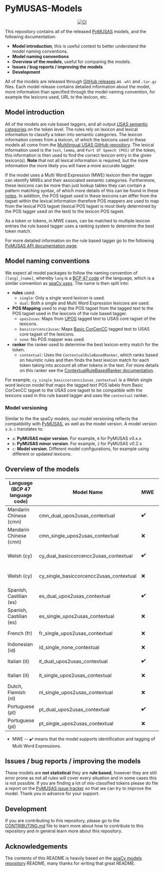 # PyMUSAS-Models

<p align="center">
    <a href="https://github.com/UCREL/pymusas-models/actions/workflows/ci.yml">
            <img alt="CI" src="https://github.com/UCREL/pymusas-models/actions/workflows/ci.yml/badge.svg?branch=main&event=push"/>
    </a>
</p>

This repository contains all of the released [PyMUSAS](https://ucrel.github.io/pymusas/) models, and the following documentation:

* **Model introduction**, this is useful context to better understand the model naming conventions.
* **Model naming conventions**
* **Overview of the models**, useful for comparing the models.
* **Issues / bug reports / improving the models**
* **Development**

All of the models are released through [GitHub releases](https://github.com/UCREL/pymusas-models/releases) as `.whl` and `.tar.gz` files. Each model release contains detailed information about the model, more information than specified through the model naming convention, for example the lexicons used, URL to the lexicon, etc.

## Model introduction

All of the models are rule based taggers, and all output [USAS semantic categories](https://ucrel.lancs.ac.uk/usas/) on the token level. The rules rely on lexicon and lexical information to classify a token into semantic categories. The lexicon information comes from a lexicon, of which the lexicons used in these models all come from the [Multilingual USAS GitHub repository](https://github.com/UCREL/Multilingual-USAS). The lexical information used is the `text`, `lemma`, and `Part Of Speech (POS)` of the token, this information is then used to find the correct lexicon entry in the given lexicon(s). **Note** that not all lexical information is required, but the more information the more likely you will have a more accurate tagger.

If the model uses a Multi Word Expression (MWE) lexicon then the tagger can identify MWEs and their associated semantic categories. Furthermore, these lexicons can be more than just lookup tables they can contain a pattern matching syntax, of which more details of this can be found in these [notes](). In addition, the POS tagset used in these lexicons can differ from the tagset within the lexical information therefore POS mappers are used to map from the lexical POS tagset (lexical POS tagset is most likely determined by the POS tagger used on the text) to the lexicon POS tagset.

As a token or tokens, in MWE cases, can be matched to multiple lexicon entries the rule based tagger uses a ranking system to determine the best token match.

For more detailed information on the rule based tagger go to the following [PyMUSAS API documentation page]().

## Model naming conventions
 
We expect all model packages to follow the naming convention of `[lang]_[name]`, whereby `lang` is a [BCP 47 code](https://www.w3.org/International/articles/language-tags/) of the language, which is a similar convention as [spaCy uses](https://github.com/explosion/spacy-models#model-naming-conventions). The name is then split into:

* **rules** used:
    * `single`: Only a single word lexicon is used.
    * `dual`: Both a single and Multi Word Expression lexicons are used.
* **POS Mapping** used to map the POS tagset from the tagged text to the POS tagset used in the lexicons of the rule based tagger.
    * `upos2usas`: Maps from [UPOS](https://universaldependencies.org/u/pos/) tagged text to USAS core tagset of the lexicons.
    * `basiccorcencc2usas`: Maps [Basic CorCenCC](https://ucrel.github.io/pymusas/api/pos_mapper) tagged text to USAS core tagset of the lexicons.
    * `none`: No POS mapper was used.
* **ranker** the ranker used to determine the best lexicon entry match for the token.
    * `contextual`: Uses the `ContextualRuleBasedRanker`, which ranks based on heuristic rules and then finds the best lexicon match for each token taking into account all other tokens in the text. For more details on this ranker see the [ContextualRuleBasedRanker documentation]().

For example, `cy_single_basiccorcencc2usas_contextual` is a Welsh single word lexicon model that maps the tagged text POS labels from Basic CorCenCC tagset to the USAS core tagset to be compatible with the lexicons used in this rule based tagger and uses the `contextual` ranker.

### Model versioning

Similar to the the spaCy models, our model versioning reflects the compatibility with [PyMUSAS](https://github.com/ucrel/pymusas), as well as the model version. A model version `a.b.c` translates to:

* `a`: **PyMUSAS major version**. For example, `0` for PyMUSAS v0.x.x
* `b`: **PyMUSAS minor version**. For example, `2` for PyMUSAS v0.2.x
* `c`: **Model version**. Different model configurations, for example using different or updated lexicons.

## Overview of the models

| Language (BCP 47 language code) | Model Name | MWE | POS Mapper | Ranker | File Size |
| --- | --- | --- | --- | --- | --- |
| Mandarin Chinese (cmn) | cmn_dual_upos2usas_contextual | :heavy_check_mark: | UPOS 2 USAS | Contextual | 1.28MB |
| Mandarin Chinese (cmn) | cmn_single_upos2usas_contextual | :x: | UPOS 2 USAS | Contextual | 1.00MB |
| Welsh (cy) | cy_dual_basiccorcencc2usas_contextual | :heavy_check_mark: | Basic CorCenCC 2 USAS | Contextual | 1.09MB |
| Welsh (cy) | cy_single_basiccorcencc2usas_contextual | :x: | Basic CorCenCC 2 USAS | Contextual | 1.09MB |
| Spanish, Castilian (es) | es_dual_upos2usas_contextual | :heavy_check_mark: | UPOS 2 USAS | Contextual | 0.20MB |
| Spanish, Castilian (es) | es_single_upos2usas_contextual | :x: | UPOS 2 USAS | Contextual | 0.16MB |
| French (fr) | fr_single_upos2usas_contextual | :x: | UPOS 2 USAS | Contextual | 0.08MB |
| Indonesian (id) | id_single_none_contextual | :x: | None | Contextual | 0.24MB |
| Italian (it) | it_dual_upos2usas_contextual | :heavy_check_mark: | UPOS 2 USAS | Contextual | 0.50MB |
| Italian (it) | it_single_upos2usas_contextual | :x: | UPOS 2 USAS | Contextual | 0.42MB |
| Dutch, Flemish (nl) | nl_single_upos2usas_contextual | :x: | UPOS 2 USAS | Contextual | 0.15MB |
| Portuguese (pt) | pt_dual_upos2usas_contextual | :heavy_check_mark: | UPOS 2 USAS | Contextual | 0.27MB |
| Portuguese (pt) | pt_single_upos2usas_contextual | :x: | UPOS 2 USAS | Contextual | 0.25MB |

* MWE -- :heavy_check_mark: means that the model supports identification and tagging of Multi Word Expressions.

## Issues / bug reports / improving the models

These models are **not statistical** they are **rule based**, however they are still error prone as not all rules will cover every situation and in some cases this is not possible. If you are finding a lot of mis-classified tokens please do file a report on the [PyMUSAS issue tracker](https://github.com/UCREL/pymusas/issues) so that we can try to improve the model. Thank you in advance for your support.

## Development

If you are contributing to this repository, please go to the [CONTRIBUTING.md](./CONTRIBUTING.md) file to learn more about how to contribute to this repository and in general learn more about this repository.

## Acknowledgements

The contents of this README is heavily based on the [spaCy models repository](https://github.com/explosion/spacy-models) README, many thanks for writing that great README.